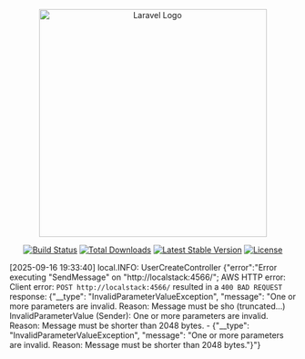 <p align="center"><a href="https://laravel.com" target="_blank"><img src="https://raw.githubusercontent.com/laravel/art/master/logo-lockup/5%20SVG/2%20CMYK/1%20Full%20Color/laravel-logolockup-cmyk-red.svg" width="400" alt="Laravel Logo"></a></p>

<p align="center">
<a href="https://github.com/laravel/framework/actions"><img src="https://github.com/laravel/framework/workflows/tests/badge.svg" alt="Build Status"></a>
<a href="https://packagist.org/packages/laravel/framework"><img src="https://img.shields.io/packagist/dt/laravel/framework" alt="Total Downloads"></a>
<a href="https://packagist.org/packages/laravel/framework"><img src="https://img.shields.io/packagist/v/laravel/framework" alt="Latest Stable Version"></a>
<a href="https://packagist.org/packages/laravel/framework"><img src="https://img.shields.io/packagist/l/laravel/framework" alt="License"></a>
</p>

[2025-09-16 19:33:40] local.INFO: UserCreateController {"error":"Error executing \"SendMessage\" on \"http://localstack:4566/\"; AWS HTTP error: Client error: `POST http://localstack:4566/` resulted in a `400 BAD REQUEST` response: {\"__type\": \"InvalidParameterValueException\", \"message\": \"One or more parameters are invalid. Reason: Message must be sho (truncated...) InvalidParameterValue (Sender): One or more parameters are invalid. Reason: Message must be shorter than 2048 bytes. - {\"__type\": \"InvalidParameterValueException\", \"message\": \"One or more parameters are invalid. Reason: Message must be shorter than 2048 bytes.\"}"}